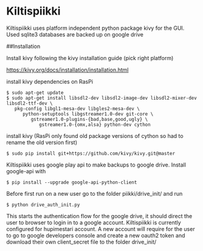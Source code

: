 # Kiltispiikki

Kiltispiikki uses platform independent python package kivy for the GUI. Used sqlite3 databases are backed up on google drive

##Installation

Install kivy following the kivy installation guide (pick right platform) 

https://kivy.org/docs/installation/installation.html

install kivy dependencies on RasPi

```
$ sudo apt-get update
$ sudo apt-get install libsdl2-dev libsdl2-image-dev libsdl2-mixer-dev libsdl2-ttf-dev \
   pkg-config libgl1-mesa-dev libgles2-mesa-dev \
      python-setuptools libgstreamer1.0-dev git-core \
	     gstreamer1.0-plugins-{bad,base,good,ugly} \
		    gstreamer1.0-{omx,alsa} python-dev cython
```

install kivy (RasPi only found old package versions of cython so had to rename the old version first)

```
$ sudo pip install git+https://github.com/kivy/kivy.git@master
```

Kiltispiikki uses google play api to make backups to google drive. Install google-api with

```
$ pip install --upgrade google-api-python-client
```

Before first run on a new user go to the folder piikki/drive_init/ and run 

```
$ python drive_auth_init.py
```

This starts the authentication flow for the google drive, it should direct the user to browser to login in to a google account. Kiltispiikki is currently configured for hupimestari account. A new account will require for the user to go to google developers console and create a new oauth2 token and download their own client_secret file to the folder drive_init/


